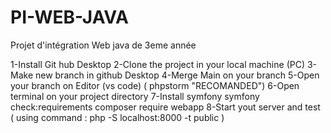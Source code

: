 # PI-WEB-JAVA
Projet d'intégration Web java de 3eme année

1-Install Git hub Desktop
2-Clone the project in your local machine (PC)
3-Make new branch in github Desktop
4-Merge Main on your branch
5-Open your branch on Editor (vs code) ( phpstorm "RECOMANDED")
6-Open terminal on your project directory
7-Install symfony
  symfony check:requirements
  composer require webapp
8-Start yout server and test ( using command : php -S localhost:8000 -t public )
